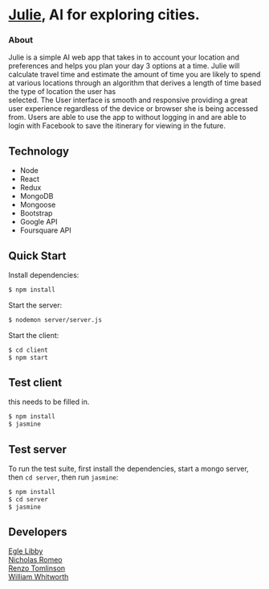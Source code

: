 # [Julie](https://julie-travel-planner.herokuapp.com/), AI for exploring cities.  

### About

  Julie is a simple AI web app that takes in to account your location and preferences and
  helps you plan your day 3 options at a time. Julie will calculate travel time and
  estimate the amount of time you are likely to spend at various locations through
  an algorithm that derives a length of time based the type of location the user has  
  selected. The User interface is smooth and responsive providing a great user experience
  regardless of the device or browser she is being accessed from. Users are able to
  use the app to without logging in and are able to login with Facebook to save the
  itinerary for viewing in the future.

## Technology

  * Node
  * React
  * Redux
  * MongoDB
  * Mongoose
  * Bootstrap
  * Google API
  * Foursquare API


## Quick Start

  Install dependencies:

```bash
$ npm install
```

Start the server:

```bash
$ nodemon server/server.js
```

Start the client:

```bash
$ cd client
$ npm start
```

## Test client

  this needs to be filled in.

```bash
$ npm install
$ jasmine
```

## Test server

  To run the test suite, first install the dependencies, start a mongo server,
  then `cd server`, then run `jasmine`:

```bash
$ npm install
$ cd server
$ jasmine
```

## Developers

[Egle Libby](https://github.com/eglital)  
[Nicholas Romeo](https://github.com/Throw22)  
[Renzo Tomlinson](https://github.com/rttomlinson)  
[William Whitworth](https://github.com/William-Charles)

